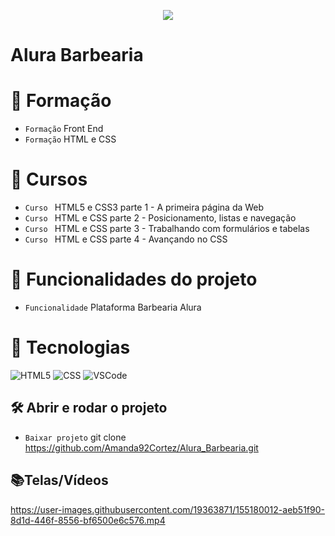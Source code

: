 <p align="center">
   <img src="http://img.shields.io/static/v1?label=STATUS&message=FINALIZADA&color=RED&style=for-the-badge" #vitrinedev/>
</p>

<h1>Alura Barbearia</h1>

# :pushpin: Formação
- `Formação` Front End
- `Formação` HTML e CSS

# :pushpin: Cursos
- `Curso ` HTML5 e CSS3 parte 1 - A primeira página da Web
- `Curso ` HTML e CSS parte 2 - Posicionamento, listas e navegação
- `Curso ` HTML e CSS parte 3 - Trabalhando com formulários e tabelas
- `Curso ` HTML e CSS parte 4 - Avançando no CSS

# :hammer: Funcionalidades do projeto
- `Funcionalidade` Plataforma Barbearia Alura

# :bookmark_tabs: Tecnologias

![HTML5](https://img.shields.io/badge/HTML-e06b12?style=for-the-badge&logo=html5&logoColor=white)
![CSS](https://img.shields.io/badge/CSS-1283e0?&style=for-the-badge&logo=css3&logoColor=white)
![VSCode](https://img.shields.io/badge/-VSCode-007ACC?style=for-the-badge&logo=visual-studio-code&logoColor=white)

## 🛠️ Abrir e rodar o projeto
- `Baixar projeto` git clone https://github.com/Amanda92Cortez/Alura_Barbearia.git

## 📚Telas/Vídeos
https://user-images.githubusercontent.com/19363871/155180012-aeb51f90-8d1d-446f-8556-bf6500e6c576.mp4
